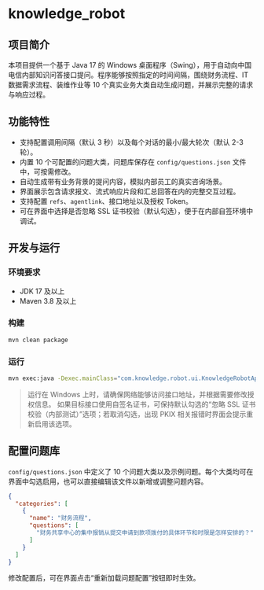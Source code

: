 # knowledge_robot

## 项目简介

本项目提供一个基于 Java 17 的 Windows 桌面程序（Swing），用于自动向中国电信内部知识问答接口提问。程序能够按照指定的时间间隔，围绕财务流程、IT 数据需求流程、装维作业等 10 个真实业务大类自动生成问题，并展示完整的请求与响应过程。

## 功能特性

- 支持配置调用间隔（默认 3 秒）以及每个对话的最小/最大轮次（默认 2-3 轮）。
- 内置 10 个可配置的问题大类，问题库保存在 `config/questions.json` 文件中，可按需修改。
- 自动生成带有业务背景的提问内容，模拟内部员工的真实咨询场景。
- 界面展示包含请求报文、流式响应片段和汇总回答在内的完整交互过程。
- 支持配置 `refs`、`agentlink`、接口地址以及授权 Token。
- 可在界面中选择是否忽略 SSL 证书校验（默认勾选），便于在内部自签环境中调试。

## 开发与运行

### 环境要求

- JDK 17 及以上
- Maven 3.8 及以上

### 构建

```bash
mvn clean package
```

### 运行

```bash
mvn exec:java -Dexec.mainClass="com.knowledge.robot.ui.KnowledgeRobotApp"
```

> 运行在 Windows 上时，请确保网络能够访问接口地址，并根据需要修改授权信息。
> 如果目标接口使用自签名证书，可保持默认勾选的“忽略 SSL 证书校验（内部测试）”选项；若取消勾选，出现 PKIX 相关报错时界面会提示重新启用该选项。

## 配置问题库

`config/questions.json` 中定义了 10 个问题大类以及示例问题。每个大类均可在界面中勾选启用，也可以直接编辑该文件以新增或调整问题内容。

```json
{
  "categories": [
    {
      "name": "财务流程",
      "questions": [
        "财务共享中心的集中报销从提交申请到款项拨付的具体环节和时限是怎样安排的？"
      ]
    }
  ]
}
```

修改配置后，可在界面点击“重新加载问题配置”按钮即时生效。

